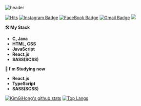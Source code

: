 ![header](https://capsule-render.vercel.app/api?type=wave&color=gradient&height=280&section=header&text=Hi,%20there!&fontSize=55&animation=fadeIn) 

[![Hits](https://hits.seeyoufarm.com/api/count/incr/badge.svg?url=https%3A%2F%2Fgithub.com%2FKimGiHong&count_bg=%23000000&title_bg=%23000000&icon=react.svg&icon_color=%236AEAFF&title=hits&edge_flat=false)](https://hits.seeyoufarm.com) [![Instagram Badge](http://img.shields.io/badge/Instagram-ff69b4?style=flat-square&logo=Instagram&logoColor=white&link=https://www.instagram.com/04_hong_/)](https://www.instagram.com/04_hong_/) [![FaceBook Badge](https://img.shields.io/badge/Facebook-228be6?logo=facebook&style=flat-square&logoColor=white)](https://www.facebook.com/profile.php?id=100009804859225) [![Gmail Badge](https://img.shields.io/badge/Gmail-e03131?logo=Gmail&style=flat-square&logoColor=white)](https://www.kimgihong27@gmail.com)   <a href="https://velog.io/@kimgihong"><img src="https://img.shields.io/badge/Velog-11B48A?style=flat-square&logo=Vimeo&logoColor=white&link=https://velog.io/@kimgihong"/></a>


<strong>🛠 My Stack </strong>
  <ul>
    <strong>
      <li>C, Java</li>
      <li>HTML, CSS</li>
      <li>JavaScript</li>
      <li>React.js</li>
      <li>SASS(SCSS)</li>
    </strong>
  </ul>

<strong>📕 I'm Studying now</strong>  
  <ul>
    <strong>
      <li>React.js</li>
      <li>TypeScript</li>
      <li>SASS(SCSS)</li>
    </strong>
  </ul>
  

[![KimGiHong's github stats](https://github-readme-stats.vercel.app/api?username=KimGiHong&show_icons=true&theme=buefy)](https://github.com/KimGiHong/github-readme-stats) 
[![Top Langs](https://github-readme-stats.vercel.app/api/top-langs/?username=KimGiHong&hide=html&langs_count=10&layout=compact)](https://github.com/KimGiHong/github-readme-stats)


